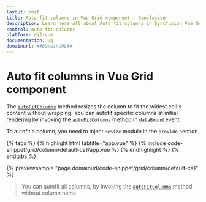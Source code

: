 ```yaml
---
layout: post
title: Auto fit columns in Vue Grid component | Syncfusion
description: Learn here all about Auto fit columns in Syncfusion Vue Grid component of Syncfusion Essential JS 2 and more.
control: Auto fit columns 
platform: ej2-vue
documentation: ug
domainurl: ##DomainURL##
---
```


# Auto fit columns in Vue Grid component

The [`autoFitColumns`](https://ej2.syncfusion.com/vue/documentation/api/grid/#autofitcolumns) method resizes the column to fit the widest cell's content without wrapping. You can autofit specific columns at initial rendering by invoking the [`autoFitColumns`](https://ej2.syncfusion.com/vue/documentation/api/grid/#autofitcolumns) method in [`dataBound`](https://ej2.syncfusion.com/vue/documentation/api/grid/#databound) event.

To autofit a column, you need to inject `Resize` module in the `provide` section.

{% tabs %}
{% highlight html tabtitle="app.vue" %}
{% include code-snippet/grid/column/default-cs1/app.vue %}
{% endhighlight %}
{% endtabs %}
        
{% previewsample "page.domainurl/code-snippet/grid/column/default-cs1" %}

> You can autofit all columns, by invoking the [`autoFitColumns`](https://ej2.syncfusion.com/vue/documentation/api/grid/#autofitcolumns)
method without column name.